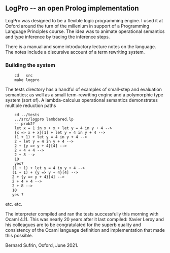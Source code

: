 ## LogPro -- an open Prolog implementation

LogPro was designed to be a flexible logic programming engine. I
used it at Oxford around the turn of the millenium in support of a
Programming Language Principles course.  The idea was to animate
operational semantics and type inference by tracing the inference
steps.

There is a manual and some introductory lecture notes on 
the language. The notes include a discursive account of a 
term rewriting system. 

### Building the system

        cd   src
        make logpro
 
The tests directory has a handful of examples of small-step and
evaluation semantics; as well as a small term-rewriting engine and a 
polymorphic type system (sort of). A lambda-calculus operational 
semantics demonstrates multiple reduction paths

        cd ../tests
        ../src/logpro lambdared.lp
        -- prob2?
        let x = 1 in x + x + let y = 4 in y + 4 -->
        {x => x + x}[1] + let y = 4 in y + 4 -->
        (1 + 1) + let y = 4 in y + 4 -->
        2 + let y = 4 in y + 4 -->
        2 + {y => y + 4}[4] -->
        2 + 4 + 4 -->
        2 + 8 -->
        10
        yes?
       (1 + 1) + let y = 4 in y + 4 -->
       (1 + 1) + {y => y + 4}[4] -->
       2 + {y => y + 4}[4] -->
       2 + 4 + 4 -->
       2 + 8 -->
       10
       yes ?
       
etc. etc.

The interpreter compiled and ran the tests successfully this morning
with Ocaml 4.11.  This was nearly 20 years after it last compiled: 
Xavier Leroy and his colleagues are to be congratulated for the
superb quality and consistency of the Ocaml language definition and implementation
that made this possible.


Bernard Sufrin, Oxford, June 2021.


